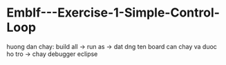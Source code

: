 # EmbIf---Exercise-1-Simple-Control-Loop
huong dan chay:
build all 
-> run as
-> dat dng ten board can chay va duoc ho tro 
-> chay debugger eclipse
